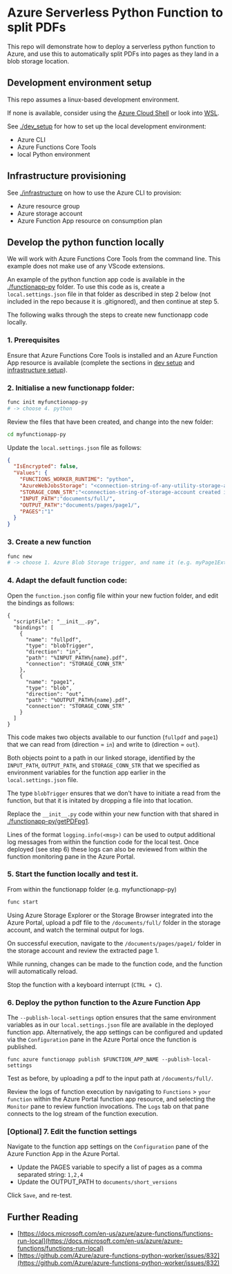 # Azure Serverless Python Function to split PDFs

This repo will demonstrate how to deploy a serverless python function to Azure, and use this to automatically split PDFs into pages as they land in a blob storage location.


## Development environment setup
This repo assumes a linux-based development environment. 

If none is available, consider using the [Azure Cloud Shell](https://docs.microsoft.com/en-gb/azure/cloud-shell/quickstart) or look into [WSL](https://docs.microsoft.com/en-us/windows/wsl/install).

See [./dev_setup](./dev_setup) for how to set up the local development environment:
- Azure CLI
- Azure Functions Core Tools
- local Python environment

## Infrastructure provisioning
See [./infrastructure](./infrastructure) on how to use the Azure CLI to provision:
- Azure resource group
- Azure storage account
- Azure Function App resource on consumption plan

## Develop the python function locally
We will work with Azure Functions Core Tools from the command line. This example does not make use of any VScode extensions.

An example of the python function app code is available in the [./functionapp-py](./functionapp-py) folder. To use this code as is, create a `local.settings.json` file in that folder as described in step 2 below (not included in the repo because it is .gitignored), and then continue at step 5.

The following walks through the steps to create new functionapp code locally.

### 1. Prerequisites
Ensure that Azure Functions Core Tools is installed and an Azure Function App resource is available (complete the sections in [dev setup](dev_setup/readme.md) and [infrastructure setup](./infrastructure/readme.md)).

### 2. Initialise a new functionapp folder:
```sh
func init myfunctionapp-py
# -> choose 4. python
```

Review the files that have been created, and change into the new folder:
```sh
cd myfunctionapp-py
```

Update the `local.settings.json` file as follows:
```json
{
  "IsEncrypted": false,
  "Values": {
    "FUNCTIONS_WORKER_RUNTIME": "python",
    "AzureWebJobsStorage": "<connection-string-of-any-utility-storage-account, or same as next>",
    "STORAGE_CONN_STR":"<connection-string-of-storage-account created infrastructure setup>",
    "INPUT_PATH":"documents/full/",
    "OUTPUT_PATH":"documents/pages/page1/",
    "PAGES":"1"
  }
}
```

### 3. Create a new function

```sh
func new 
# -> choose 1. Azure Blob Storage trigger, and name it (e.g. myPage1Extractor)
```

### 4. Adapt the default function code:

Open the `function.json` config file within your new fuction folder, and edit the bindings as follows:
```
{
  "scriptFile": "__init__.py",
  "bindings": [
    {
      "name": "fullpdf",
      "type": "blobTrigger",
      "direction": "in",
      "path": "%INPUT_PATH%{name}.pdf",
      "connection": "STORAGE_CONN_STR"
    },
    {
      "name": "page1",
      "type": "blob",
      "direction": "out",
      "path": "%OUTPUT_PATH%{name}.pdf",
      "connection": "STORAGE_CONN_STR"
    }
  ]
}
```

This code makes two objects available to our function (`fullpdf` and `page1`) that we can read from (direction = `in`) and write to (direction = `out`).

Both objects point to a path in our linked storage, identified by the `INPUT_PATH`, `OUTPUT_PATH`, and `STORAGE_CONN_STR` that we specified as environment variables for the function app earlier in the `local.settings.json` file. 

The type `blobTrigger` ensures that we don't have to initiate a read from the function, but that it is initated by dropping a file into that location. 

Replace the `__init__.py` code within your new function with that shared in [./functionapp-py/getPDFpg1](./functionapp-py/getPDFpg1).

Lines of the format `logging.info(<msg>)` can be used to output additional log messages from within the function code for the local test. Once deployed (see step 6) these logs can also be reviewed from within the function monitoring pane in the Azure Portal.


### 5. Start the function locally and test it.

From within the functionapp folder (e.g. myfunctionapp-py)
```sh
func start
```

Using Azure Storage Explorer or the Storage Browser integrated into the Azure Portal, upload a pdf file to the `/documents/full/` folder in the storage account, and watch the terminal output for logs. 

On successful execution, navigate to the `/documents/pages/page1/` folder in the storage account and review the extracted page 1.

While running, changes can be made to the function code, and the function will automatically reload. 

Stop the function with a keyboard interrupt (`CTRL + C`).


### 6. Deploy the python function to the Azure Function App

The `--publish-local-settings` option ensures that the same environment variables as in our `local.settings.json` file are available in the deployed function app. Alternatively, the app settings can be configured and updated via the `Configuration` pane in the Azure Portal once the function is published.
```
func azure functionapp publish $FUNCTION_APP_NAME --publish-local-settings
```

Test as before, by uploading a pdf to the input path at `/documents/full/`.

Review the logs of function execution by navigating to `Functions` > `your function` within the Azure Portal function app resource, and selecting the `Monitor` pane to review function invocations. The `Logs` tab on that pane connects to the log stream of the function execution.

### [Optional] 7. Edit the function settings

Navigate to the function app settings on the `Configuration` pane of the Azure Function App in the Azure Portal. 

- Update the PAGES variable to specify a list of pages as a comma separated string: `1,2,4`
- Update the OUTPUT_PATH to `documents/short_versions`

Click `Save`, and re-test.


## Further Reading
- [https://docs.microsoft.com/en-us/azure/azure-functions/functions-run-local](https://docs.microsoft.com/en-us/azure/azure-functions/functions-run-local)
- [https://github.com/Azure/azure-functions-python-worker/issues/832](https://github.com/Azure/azure-functions-python-worker/issues/832)
